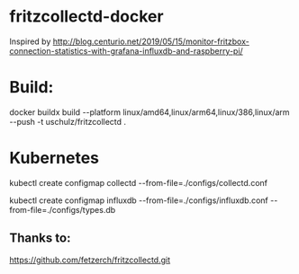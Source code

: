 # fritzcollectd-docker
Inspired by http://blog.centurio.net/2019/05/15/monitor-fritzbox-connection-statistics-with-grafana-influxdb-and-raspberry-pi/

# Build:
 docker buildx build --platform linux/amd64,linux/arm64,linux/386,linux/arm --push -t uschulz/fritzcollectd .

# Kubernetes
kubectl create configmap collectd --from-file=./configs/collectd.conf

kubectl create configmap influxdb --from-file=./configs/influxdb.conf --from-file=./configs/types.db

## Thanks to:
https://github.com/fetzerch/fritzcollectd.git